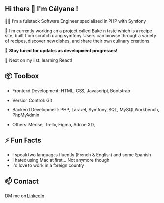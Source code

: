## Hi there 👋 I'm Célyane !

  👨‍💻 I’m a fullstack Software Engineer specialised in PHP with Symfony
  
  🔭 I’m currently working on a project called Bake n taste which is a recipe site, built from scratch using symfony. 
     Users can browse through a variety of recipes, discover new dishes, and share their own culinary creations. 
     
  🚀 **Stay tuned for updates as development progresses!**

  
  🌱 Next on my list: learning React!


## 📦 Toolbox

  - Frontend Development: HTML, CSS, Javascript, Bootstrap
  
  - Version Control: Git
    
  - Backend Development: PHP, Laravel, Symfony, SQL, MySQLWorkbench, PhpMyAdmin
    
  - Others: Merise, Trello, Figma, Adobe XD,  


## ⚡ Fun Facts

  - I speak two languages fluently (French & English) and some Spanish
  - I hated using Mac at first... Not anymore though 
  - I'd love to work in a foreign country

## 📫 Contact
   DM me on [LinkedIn](www.linkedin.com/in/célyanecolletin1)


